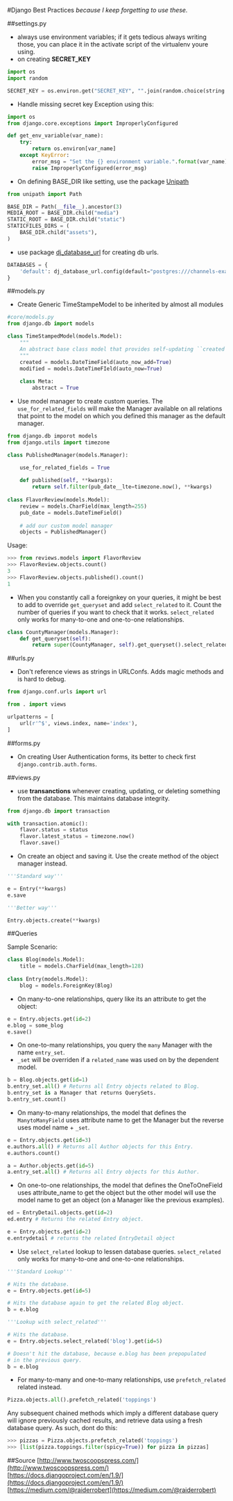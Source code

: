 #Django Best Practices
<i>because I keep forgetting to use these.</i>

##settings.py
* always use environment variables; if it gets tedious always writing those, you can place it in the activate script of the virtualenv youre using.
* on creating **SECRET_KEY**
```python
import os
import random

SECRET_KEY = os.environ.get("SECRET_KEY", "".join(random.choice(string.printable) for i in range(40)))
```
* Handle missing secret key Exception using this:
```python
import os
from django.core.exceptions import ImproperlyConfigured

def get_env_variable(var_name):
    try:
        return os.environ[var_name]
    except KeyError:
        error_msg = "Set the {} environment variable.".format(var_name)
        raise ImproperlyConfigured(error_msg)
```
* On defining BASE_DIR like setting, use the package [Unipath](https://github.com/mikeorr/Unipath)
```python
from unipath import Path

BASE_DIR = Path(__file__).ancestor(3)
MEDIA_ROOT = BASE_DIR.child("media")
STATIC_ROOT = BASE_DIR.child("static")
STATICFILES_DIRS = (
    BASE_DIR.child("assets"),
)
```
* use package [dj_database_url](https://github.com/kennethreitz/dj-database-url) for creating db urls.
```python
DATABASES = {
    'default': dj_database_url.config(default="postgres:///channels-example", conn_max_age=500)
}
```

##models.py
* Create Generic TimeStampeModel to be inherited by almost all modules
```python
#core/models.py
from django.db import models

class TimeStampedModel(models.Model):
    """
    An abstract base class model that provides self-updating ``created`` and ``modified`` fields
    """
    created = models.DateTimeField(auto_now_add=True)
    modified = models.DateTimeFIeld(auto_now=True)
    
    class Meta:
        abstract = True
```
* Use model manager to create custom queries. The `use_for_related_fields` will make the Manager available on all relations that point to the model on which you defined this manager as the default manager.
```python
from django.db imporot models
from django.utils import timezone

class PublishedManager(models.Manager):

    use_for_related_fields = True
    
    def published(self, **kwargs):
        return self.filter(pub_date__lte=timezone.now(), **kwargs)
        
class FlavorReview(models.Model):
    review = models.CharField(max_length=255)
    pub_date = models.DateTimeField()
    
    # add our custom model manager
    objects = PublishedManager()

```
Usage:
```python
>>> from reviews.models import FlavorReview
>>> FlavorReview.objects.count()
3
>>> FlavorReview.objects.published().count()
1
```
* When you constantly call a foreignkey on your queries, it might be best to add to override `get_queryset` and add `select_related` to it. Count the number of queries if you want to check that it works. `select_related` only works for many-to-one and one-to-one relationships.
```python
class CountyManager(models.Manager):
    def get_queryset(self):
        return super(CountyManager, self).get_queryset().select_related('state')
```

##urls.py
* Don't reference views as strings in URLConfs. Adds magic methods and is hard to debug.
```python
from django.conf.urls import url

from . import views

urlpatterns = [
    url(r'^$', views.index, name='index'),
]
```

##forms.py
* On creating User Authentication forms, its better to check first `django.contrib.auth.forms`.

##views.py
* use **transanctions** whenever creating, updating, or deleting something from the database. This maintains database integrity.
```python
from django.db import transaction

with transaction.atomic():
    flavor.status = status
    flavor.latest_status = timezone.now()
    flavor.save()
```
* On create an object and saving it. Use the create method of the object manager instead.
```python
'''Standard way'''

e = Entry(**kwargs)
e.save
```
```python
'''Better way'''

Entry.objects.create(**kwargs)
```

##Queries

Sample Scenario:
```python
class Blog(models.Model):
    title = models.CharField(max_length=128)
    
class Entry(models.Model):
    blog = models.ForeignKey(Blog)
```

* On many-to-one relationships, query like its an attribute to get the object:
```python
e = Entry.objects.get(id=2)
e.blog = some_blog
e.save()
```
* On one-to-many relationships, you query the `many` Manager with the name `entry_set`.
* `_set` will be overriden if a `related_name` was used on by the dependent model.
```python
b = Blog.objects.get(id=1)
b.entry_set.all() # Returns all Entry objects related to Blog.
b.entry_set is a Manager that returns QuerySets.
b.entry_set.count()
```
* On many-to-many relationships, the model that defines the `ManytoManyField` uses attribute name to get the Manager but the reverse uses model name + `_set`.
```python
e = Entry.objects.get(id=3)
e.authors.all() # Returns all Author objects for this Entry.
e.authors.count()

a = Author.objects.get(id=5)
a.entry_set.all() # Returns all Entry objects for this Author.
```
* On one-to-one relationships, the model that defines the OneToOneField uses attribute_name to get the object but the other model will use the model name to get an object (on a Manager like the previous examples).
```python
ed = EntryDetail.objects.get(id=2)
ed.entry # Returns the related Entry object.

e = Entry.objects.get(id=2)
e.entrydetail # returns the related EntryDetail object
```
* Use `select_related` lookup to lessen database queries. `select_related` only works for many-to-one and one-to-one relationships.
```python
'''Standard Lookup'''

# Hits the database.
e = Entry.objects.get(id=5)

# Hits the database again to get the related Blog object.
b = e.blog
```
```python
'''Lookup with select_related'''

# Hits the database.
e = Entry.objects.select_related('blog').get(id=5)

# Doesn't hit the database, because e.blog has been prepopulated
# in the previous query.
b = e.blog
```
* For many-to-many and one-to-many relationships, use `prefetch_related` related instead.
```python
Pizza.objects.all().prefetch_related('toppings')
```
Any subsequent chained methods which imply a different database query will ignore previously cached results, and retrieve data using a fresh database query. As such, dont do this:
```python
>>> pizzas = Pizza.objects.prefetch_related('toppings')
>>> [list(pizza.toppings.filter(spicy=True)) for pizza in pizzas]
```
##Source
[http://www.twoscoopspress.com/](http://www.twoscoopspress.com/)<br/>
[https://docs.djangoproject.com/en/1.9/](https://docs.djangoproject.com/en/1.9/)<br/>
[https://medium.com/@raiderrobert](https://medium.com/@raiderrobert)
